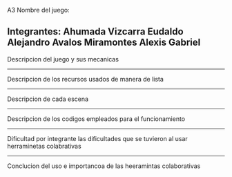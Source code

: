 A3
Nombre del juego:

Integrantes:
Ahumada Vizcarra Eudaldo Alejandro
Avalos Miramontes Alexis Gabriel
--------------------------------------------------------------------------------------
Descripcion del juego y sus mecanicas




-------------------------------------------------------------------------------------
Descripcion de los recursos usados de manera de lista 




-------------------------------------------------------------------------------------
Descripcion de cada escena




------------------------------------------------------------------------------------
Descripcion de los codigos empleados para el funcionamiento




-----------------------------------------------------------------------------------
Dificultad por integrante las dificultades que se tuvieron al usar herraminetas colabrativas



-----------------------------------------------------------------------------------
Conclucion del uso e importancoa de las heeramintas colaborativas
